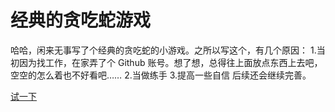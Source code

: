 # 经典的贪吃蛇游戏
哈哈，闲来无事写了个经典的贪吃蛇的小游戏。之所以写这个，有几个原因：
1.当初因为找工作，在家弄了个 Github 账号。想了想，总得往上面放点东西上去吧，空空的怎么着也不好看吧……
2.当做练手
3.提高一些自信
后续还会继续完善。

[试一下](https://github.com/GSANDLY/hungry-snake/blob/master/hungry-snake.html)
